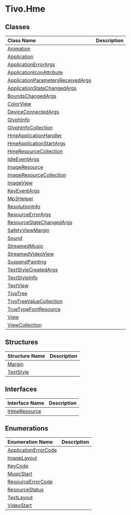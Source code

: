 # Tivo.Hme #
## Classes ##
| **Class Name** | **Description** |
|:---------------|:----------------|
| [Animation](api_Tivo_Hme_Animation.md) |  |
| [Application](api_Tivo_Hme_Application.md) |  |
| [ApplicationErrorArgs](api_Tivo_Hme_ApplicationErrorArgs.md) |  |
| [ApplicationIconAttribute](api_Tivo_Hme_ApplicationIconAttribute.md) |  |
| [ApplicationParametersReceivedArgs](api_Tivo_Hme_ApplicationParametersReceivedArgs.md) |  |
| [ApplicationStateChangedArgs](api_Tivo_Hme_ApplicationStateChangedArgs.md) |  |
| [BoundsChangedArgs](api_Tivo_Hme_BoundsChangedArgs.md) |  |
| [ColorView](api_Tivo_Hme_ColorView.md) |  |
| [DeviceConnectedArgs](api_Tivo_Hme_DeviceConnectedArgs.md) |  |
| [GlyphInfo](api_Tivo_Hme_GlyphInfo.md) |  |
| [GlyphInfoCollection](api_Tivo_Hme_GlyphInfoCollection.md) |  |
| [HmeApplicationHandler](api_Tivo_Hme_HmeApplicationHandler.md) |  |
| [HmeApplicationStartArgs](api_Tivo_Hme_HmeApplicationStartArgs.md) |  |
| [HmeResourceCollection](api_Tivo_Hme_HmeResourceCollection.md) |  |
| [IdleEventArgs](api_Tivo_Hme_IdleEventArgs.md) |  |
| [ImageResource](api_Tivo_Hme_ImageResource.md) |  |
| [ImageResourceCollection](api_Tivo_Hme_ImageResourceCollection.md) |  |
| [ImageView](api_Tivo_Hme_ImageView.md) |  |
| [KeyEventArgs](api_Tivo_Hme_KeyEventArgs.md) |  |
| [Mp3Helper](api_Tivo_Hme_Mp3Helper.md) |  |
| [ResolutionInfo](api_Tivo_Hme_ResolutionInfo.md) |  |
| [ResourceErrorArgs](api_Tivo_Hme_ResourceErrorArgs.md) |  |
| [ResourceStateChangedArgs](api_Tivo_Hme_ResourceStateChangedArgs.md) |  |
| [SafetyViewMargin](api_Tivo_Hme_SafetyViewMargin.md) |  |
| [Sound](api_Tivo_Hme_Sound.md) |  |
| [StreamedMusic](api_Tivo_Hme_StreamedMusic.md) |  |
| [StreamedVideoView](api_Tivo_Hme_StreamedVideoView.md) |  |
| [SuspendPainting](api_Tivo_Hme_SuspendPainting.md) |  |
| [TextStyleCreatedArgs](api_Tivo_Hme_TextStyleCreatedArgs.md) |  |
| [TextStyleInfo](api_Tivo_Hme_TextStyleInfo.md) |  |
| [TextView](api_Tivo_Hme_TextView.md) |  |
| [TivoTree](api_Tivo_Hme_TivoTree.md) |  |
| [TivoTreeValueCollection](api_Tivo_Hme_TivoTreeValueCollection.md) |  |
| [TrueTypeFontResource](api_Tivo_Hme_TrueTypeFontResource.md) |  |
| [View](api_Tivo_Hme_View.md) |  |
| [ViewCollection](api_Tivo_Hme_ViewCollection.md) |  |

## Structures ##
| **Structure Name** | **Description** |
|:-------------------|:----------------|
| [Margin](api_Tivo_Hme_Margin.md) |  |
| [TextStyle](api_Tivo_Hme_TextStyle.md) |  |

## Interfaces ##
| **Interface Name** | **Description** |
|:-------------------|:----------------|
| [IHmeResource](api_Tivo_Hme_IHmeResource.md) |  |

## Enumerations ##
| **Enumeration Name** | **Description** |
|:---------------------|:----------------|
| [ApplicationErrorCode](api_Tivo_Hme_ApplicationErrorCode.md) |  |
| [ImageLayout](api_Tivo_Hme_ImageLayout.md) |  |
| [KeyCode](api_Tivo_Hme_KeyCode.md) |  |
| [MusicStart](api_Tivo_Hme_MusicStart.md) |  |
| [ResourceErrorCode](api_Tivo_Hme_ResourceErrorCode.md) |  |
| [ResourceStatus](api_Tivo_Hme_ResourceStatus.md) |  |
| [TextLayout](api_Tivo_Hme_TextLayout.md) |  |
| [VideoStart](api_Tivo_Hme_VideoStart.md) |  |

